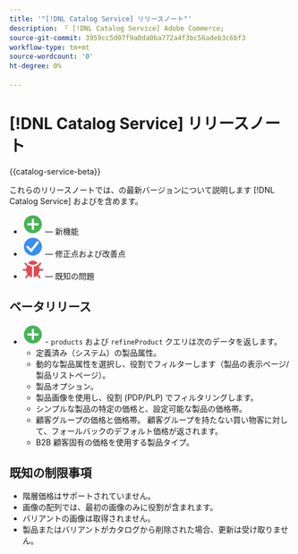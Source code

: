 ```yaml
---
title: '"[!DNL Catalog Service] リリースノート"'
description: 「 [!DNL Catalog Service] Adobe Commerce」
source-git-commit: 3959cc5d07f9a0da0ba772a4f3bc56adeb3c6bf3
workflow-type: tm+mt
source-wordcount: '0'
ht-degree: 0%

---
```



# [!DNL Catalog Service] リリースノート

{{catalog-service-beta}}

これらのリリースノートでは、の最新バージョンについて説明します [!DNL Catalog Service] およびを含めます。

* ![新規](../assets/new.svg)  — 新機能
* ![修正点](../assets/fix.svg)  — 修正点および改善点
* ![バグ](../assets/bug.svg)  — 既知の問題

## ベータリリース

* ![新規](../assets/new.svg) - `products` および `refineProduct` クエリは次のデータを返します。
   * 定義済み（システム）の製品属性。
   * 動的な製品属性を選択し、役割でフィルターします（製品の表示ページ/製品リストページ）。
   * 製品オプション。
   * 製品画像を使用し、役割 (PDP/PLP) でフィルタリングします。
   * シンプルな製品の特定の価格と、設定可能な製品の価格帯。
   * 顧客グループの価格と価格帯。 顧客グループを持たない買い物客に対して、フォールバックのデフォルト価格が返されます。
   * B2B 顧客固有の価格を使用する製品タイプ。

## 既知の制限事項

* 階層価格はサポートされていません。
* 画像の配列では、最初の画像のみに役割が含まれます。
* バリアントの画像は取得されません。
* 製品またはバリアントがカタログから削除された場合、更新は受け取りません。
